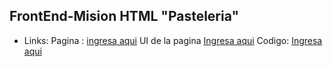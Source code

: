 ## FrontEnd-Mision HTML "Pasteleria"

* Links:
Pagina : [ingresa aqui](https://lunapastel.netlify.app/index.html)
UI de la pagina [Ingresa aqui](https://www.figma.com/proto/M6hNT7unWkg7Dnm0rNygXM/BitCake?node-id=2%3A2&scaling=scale-down-width&page-id=0%3A1&hotspot-hints=0&hide-ui=1)
Codigo: [Ingresa aqui](https://github.com/pakosanchez27/Mision-FrontEnd/tree/master/02%20-%20Pasteleria)